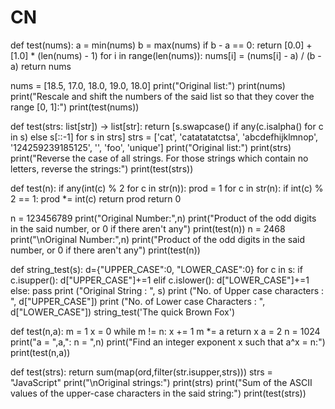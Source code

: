 # CN
<!-- Write a Python program to rescale and shift numbers in a given list, so that they cover the range -->
def test(nums):
    a = min(nums)
    b = max(nums)
    if b - a == 0:
        return [0.0] + [1.0] * (len(nums) - 1)
    for i in range(len(nums)):
        nums[i] = (nums[i] - a) / (b - a)
    return nums

nums = [18.5, 17.0, 18.0, 19.0, 18.0]
print("Original list:")
print(nums)
print("Rescale and shift the numbers of the said list so that they cover the range [0, 1]:")
print(test(nums))

<!--  Write a Python program to reverse the case of all strings. For those strings, which contain no
letters, reverse the strings. -->
def test(strs: list[str]) -> list[str]:
  return [s.swapcase() if any(c.isalpha() for c in s) else s[::-1] for s in strs]
strs = ['cat', 'catatatatctsa', 'abcdefhijklmnop', '124259239185125', '', 'foo', 'unique']
print("Original list:")
print(strs)
print("Reverse the case of all strings. For those strings which contain no letters, reverse the strings:")
print(test(strs))

<!-- Write a Python program to compute the product of the odd digits in a given number, or 0 if there aren't any. -->
def test(n):
    if any(int(c) % 2 for c in str(n)):
        prod = 1
        for c in str(n):
            if int(c) % 2 == 1:
                prod *= int(c)
        return prod
    return 0

n = 123456789
print("Original Number:",n)
print("Product of the odd digits in the said number, or 0 if there aren't any")
print(test(n))
n = 2468
print("\nOriginal Number:",n)
print("Product of the odd digits in the said number, or 0 if there aren't any")
print(test(n))

<!-- Write a Python function that accepts a string and counts the number of upper and lower case letters. -->
def string_test(s):
    d={"UPPER_CASE":0, "LOWER_CASE":0}
    for c in s:
        if c.isupper():
           d["UPPER_CASE"]+=1
        elif c.islower():
           d["LOWER_CASE"]+=1
        else:
           pass
    print ("Original String : ", s)
    print ("No. of Upper case characters : ", d["UPPER_CASE"])
    print ("No. of Lower case Characters : ", d["LOWER_CASE"])
string_test('The quick Brown Fox')

<!-- Write a Python program to find an integer exponent x such that a^x = n -->
def test(n,a):
    m = 1
    x = 0
    while m != n:
        x += 1
        m *= a
    return x
a = 2
n = 1024
print("a = ",a,": n = ",n)
print("Find an integer exponent x such that a^x = n:")    
print(test(n,a))

<!-- Write a Python program to compute the sum of the ASCII values of the upper-case charactersn in a given string. -->
def test(strs):
    return sum(map(ord,filter(str.isupper,strs)))
strs =  "JavaScript"
print("\nOriginal strings:")
print(strs)
print("Sum of the ASCII values of the upper-case characters in the said string:")
print(test(strs))


